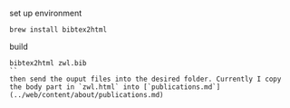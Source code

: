 

set up environment
```
brew install bibtex2html
```

build
```
bibtex2html zwl.bib
``
then send the ouput files into the desired folder. Currently I copy the body part in `zwl.html` into [`publications.md`](../web/content/about/publications.md)